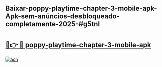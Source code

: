 ## Baixar-poppy-playtime-chapter-3-mobile-apk-Apk-sem-anúncios-desbloqueado-completamente-2025-#g5tnl

# <h2><a href="https://ainizakaria.my?title=poppy-playtime-chapter-3-mobile-apk&ref=20M">🔗👉 🔴 poppy-playtime-chapter-3-mobile-apk</a></h2>

[![acn](https://github.com/user-attachments/assets/0f9c940e-d8b0-45ae-aac7-cd30a18b3e1c)](https://ainizakaria.my?title=poppy-playtime-chapter-3-mobile-apk&ref=20M)


